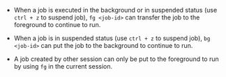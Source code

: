 * When a job is executed in the background or in suspended status (use `ctrl + z` to suspend job), `fg <job-id>` can transfer the job to the foreground to continue to run.

* When a job is in suspended status (use `ctrl + z` to suspend job), `bg <job-id>` can put the job to the background to continue to run.

* A job created by other session can only be put to the foreground to run by using `fg` in the current session.
